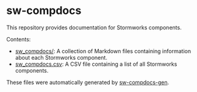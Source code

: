# sw-compdocs
This repository provides documentation for Stormworks components.

Contents:
- [sw_compdocs/](./sw_compdocs): A collection of Markdown files containing information about each Stormworks component.
- [sw_compdocs.csv](./sw_compdocs.csv): A CSV file containing a list of all Stormworks components.

These files were automatically generated by [sw-compdocs-gen](https://github.com/gcrtnst/sw-compdocs-gen).
